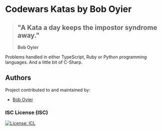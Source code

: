 # Codewars Katas by Bob Oyier

> ## "A Kata a day keeps the impostor syndrome away."
>
> **Bob Oyier**

Problems handled in either TypeScript, Ruby or Python programming languages.
And a little bit of C-Sharp.

## Authors

Project contributed to and maintained by:

- [Bob Oyier](https://github.com/oyieroyier/)

### ISC License (ISC)

[![License: ICL](https://img.shields.io/badge/License-ISC-blue.svg)](https://opensource.org/licenses/ISC)
